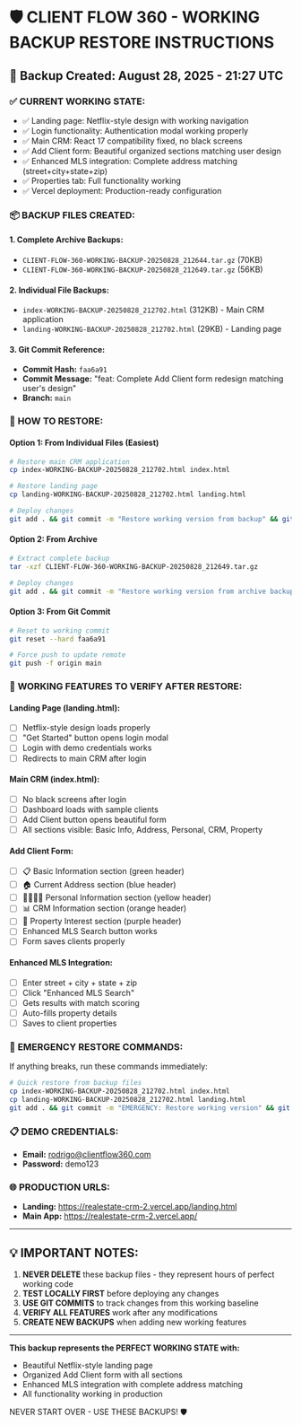 # 🛡️ CLIENT FLOW 360 - WORKING BACKUP RESTORE INSTRUCTIONS

## 📅 Backup Created: August 28, 2025 - 21:27 UTC

### ✅ **CURRENT WORKING STATE:**
- ✅ Landing page: Netflix-style design with working navigation
- ✅ Login functionality: Authentication modal working properly
- ✅ Main CRM: React 17 compatibility fixed, no black screens
- ✅ Add Client form: Beautiful organized sections matching user design
- ✅ Enhanced MLS integration: Complete address matching (street+city+state+zip)
- ✅ Properties tab: Full functionality working
- ✅ Vercel deployment: Production-ready configuration

### 📦 **BACKUP FILES CREATED:**

#### 1. **Complete Archive Backups:**
- `CLIENT-FLOW-360-WORKING-BACKUP-20250828_212644.tar.gz` (70KB)
- `CLIENT-FLOW-360-WORKING-BACKUP-20250828_212649.tar.gz` (56KB)

#### 2. **Individual File Backups:**
- `index-WORKING-BACKUP-20250828_212702.html` (312KB) - Main CRM application
- `landing-WORKING-BACKUP-20250828_212702.html` (29KB) - Landing page

#### 3. **Git Commit Reference:**
- **Commit Hash:** `faa6a91` 
- **Commit Message:** "feat: Complete Add Client form redesign matching user's design"
- **Branch:** `main`

### 🔄 **HOW TO RESTORE:**

#### **Option 1: From Individual Files (Easiest)**
```bash
# Restore main CRM application
cp index-WORKING-BACKUP-20250828_212702.html index.html

# Restore landing page  
cp landing-WORKING-BACKUP-20250828_212702.html landing.html

# Deploy changes
git add . && git commit -m "Restore working version from backup" && git push
```

#### **Option 2: From Archive**
```bash
# Extract complete backup
tar -xzf CLIENT-FLOW-360-WORKING-BACKUP-20250828_212649.tar.gz

# Deploy changes
git add . && git commit -m "Restore working version from archive backup" && git push
```

#### **Option 3: From Git Commit**
```bash
# Reset to working commit
git reset --hard faa6a91

# Force push to update remote
git push -f origin main
```

### 🎯 **WORKING FEATURES TO VERIFY AFTER RESTORE:**

#### **Landing Page (landing.html):**
- [ ] Netflix-style design loads properly
- [ ] "Get Started" button opens login modal
- [ ] Login with demo credentials works
- [ ] Redirects to main CRM after login

#### **Main CRM (index.html):**
- [ ] No black screens after login
- [ ] Dashboard loads with sample clients
- [ ] Add Client button opens beautiful form
- [ ] All sections visible: Basic Info, Address, Personal, CRM, Property

#### **Add Client Form:**
- [ ] 📋 Basic Information section (green header)
- [ ] 🏠 Current Address section (blue header)  
- [ ] 👨‍👩‍👧‍👦 Personal Information section (yellow header)
- [ ] 📊 CRM Information section (orange header)
- [ ] 🎯 Property Interest section (purple header)
- [ ] Enhanced MLS Search button works
- [ ] Form saves clients properly

#### **Enhanced MLS Integration:**
- [ ] Enter street + city + state + zip
- [ ] Click "Enhanced MLS Search" 
- [ ] Gets results with match scoring
- [ ] Auto-fills property details
- [ ] Saves to client properties

### 🚨 **EMERGENCY RESTORE COMMANDS:**

If anything breaks, run these commands immediately:

```bash
# Quick restore from backup files
cp index-WORKING-BACKUP-20250828_212702.html index.html
cp landing-WORKING-BACKUP-20250828_212702.html landing.html
git add . && git commit -m "EMERGENCY: Restore working version" && git push origin main
```

### 📋 **DEMO CREDENTIALS:**
- **Email:** rodrigo@clientflow360.com
- **Password:** demo123

### 🌐 **PRODUCTION URLS:**
- **Landing:** https://realestate-crm-2.vercel.app/landing.html
- **Main App:** https://realestate-crm-2.vercel.app/

---

## 💡 **IMPORTANT NOTES:**

1. **NEVER DELETE** these backup files - they represent hours of perfect working code
2. **TEST LOCALLY FIRST** before deploying any changes
3. **USE GIT COMMITS** to track changes from this working baseline
4. **VERIFY ALL FEATURES** work after any modifications
5. **CREATE NEW BACKUPS** when adding new working features

---

**This backup represents the PERFECT WORKING STATE with:**
- Beautiful Netflix-style landing page
- Organized Add Client form with all sections  
- Enhanced MLS integration with complete address matching
- All functionality working in production

NEVER START OVER - USE THESE BACKUPS! 🛡️